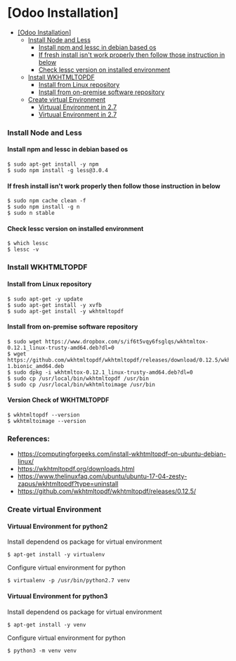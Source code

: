 # [Odoo Installation]

- [[Odoo Installation]](#odoo-installation)
    - [Install Node and Less](#install-node-and-less)
      - [Install npm and lessc in debian based os](#install-npm-and-lessc-in-debian-based-os)
      - [If fresh install isn't work properly then follow those instruction in below](#if-fresh-install-isnt-work-properly-then-follow-those-instruction-in-below)
      - [Check lessc version on installed environment](#check-lessc-version-on-installed-environment)
    - [Install WKHTMLTOPDF](#install-wkhtmltopdf)
      - [Install from Linux repository](#install-from-linux-repository)
      - [Install from on-premise software repository](#install-from-on-premise-software-repository)
    - [Create virtual Environment](#create-virtual-environment)
      - [Virtuual Environment in 2.7](#virtuual-environment-in-27)
      - [Virtuual Environment in 2.7](#virtuual-environment-in-27-1)

### Install Node and Less
#### Install npm and lessc in debian based os

```
$ sudo apt-get install -y npm 
$ sudo npm install -g less@3.0.4
```

#### If fresh install isn't work properly then follow those instruction in below
```
$ sudo npm cache clean -f
$ sudo npm install -g n
$ sudo n stable
```

#### Check lessc version on installed environment

```
$ which lessc
$ lessc -v
```

### Install WKHTMLTOPDF

#### Install from Linux repository
```
$ sudo apt-get -y update
$ sudo apt-get install -y xvfb
$ sudo apt-get install -y wkhtmltopdf
```
#### Install from on-premise software repository

```
$ sudo wget https://www.dropbox.com/s/if6t5vqy6fsglqs/wkhtmltox-0.12.1_linux-trusty-amd64.deb?dl=0
$ wget https://github.com/wkhtmltopdf/wkhtmltopdf/releases/download/0.12.5/wkhtmltox_0.12.5-1.bionic_amd64.deb
$ sudo dpkg -i wkhtmltox-0.12.1_linux-trusty-amd64.deb?dl=0
$ sudo cp /usr/local/bin/wkhtmltopdf /usr/bin
$ sudo cp /usr/local/bin/wkhtmltoimage /usr/bin
```
#### Version Check of WKHTMLTOPDF
```
$ wkhtmltopdf --version
$ wkhtmltoimage --version
```
### References:
- https://computingforgeeks.com/install-wkhtmltopdf-on-ubuntu-debian-linux/
- https://wkhtmltopdf.org/downloads.html
- https://www.thelinuxfaq.com/ubuntu/ubuntu-17-04-zesty-zapus/wkhtmltopdf?type=uninstall
- https://github.com/wkhtmltopdf/wkhtmltopdf/releases/0.12.5/

### Create virtual Environment 

#### Virtuual Environment for python2
Install dependend os package for virtual environment  
``` 
$ apt-get install -y virtualenv
```  
Configure virtual environment for python  
```
$ virtualenv -p /usr/bin/python2.7 venv
```


#### Virtuual Environment for python3
Install dependend os package for virtual environment  
``` 
$ apt-get install -y venv
```  
Configure virtual environment for python  
```
$ python3 -m venv venv
```

